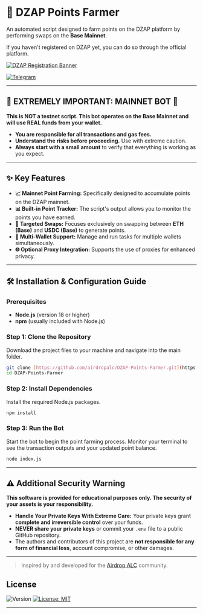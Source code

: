 # 🤖 DZAP Points Farmer

An automated script designed to farm points on the DZAP platform by performing swaps on the **Base Mainnet**.

If you haven't registered on DZAP yet, you can do so through the official platform.

<a href="https://app.dzap.io/_next/static/media/dzap-full-icon.44450536.svg" target="_blank"><img src="https://app.dzap.io/?referral=49189b2A" alt="DZAP Registration Banner"></a>

[![Telegram](https://img.shields.io/badge/Community-Airdrop_ALC-26A5E4?style=for-the-badge&logo=telegram)](https://t.me/airdropalc/2779)

---

## 🚨 EXTREMELY IMPORTANT: MAINNET BOT 🚨

**This is NOT a testnet script. This bot operates on the Base Mainnet and will use REAL funds from your wallet.**

* **You are responsible for all transactions and gas fees.**
* **Understand the risks before proceeding.** Use with extreme caution.
* **Always start with a small amount** to verify that everything is working as you expect.

---

## ✨ Key Features

* **📈 Mainnet Point Farming:** Specifically designed to accumulate points on the DZAP mainnet.
* **📊 Built-in Point Tracker:** The script's output allows you to monitor the points you have earned.
* **🎯 Targeted Swaps:** Focuses exclusively on swapping between **ETH (Base)** and **USDC (Base)** to generate points.
* **👥 Multi-Wallet Support:** Manage and run tasks for multiple wallets simultaneously.
* **🌐 Optional Proxy Integration:** Supports the use of proxies for enhanced privacy.

---

## 🛠️ Installation & Configuration Guide

### Prerequisites
* **Node.js** (version 18 or higher)
* **npm** (usually included with Node.js)

### Step 1: Clone the Repository
Download the project files to your machine and navigate into the main folder.
```bash
git clone [https://github.com/airdropalc/DZAP-Points-Farmer.git](https://github.com/airdropalc/DZAP-Points-Farmer.git)
cd DZAP-Points-Farmer
```

### Step 2: Install Dependencies
Install the required Node.js packages.
```bash
npm install
```
### Step 3: Run the Bot
Start the bot to begin the point farming process. Monitor your terminal to see the transaction outputs and your updated point balance.
```bash
node index.js
```

---

## ⚠️ Additional Security Warning

**This software is provided for educational purposes only. The security of your assets is your responsibility.**

* **Handle Your Private Keys With Extreme Care:** Your private keys grant **complete and irreversible control** over your funds.
* **NEVER share your private keys** or commit your `.env` file to a public GitHub repository.
* The authors and contributors of this project are **not responsible for any form of financial loss**, account compromise, or other damages.

---
> Inspired by and developed for the [Airdrop ALC](https://t.me/airdropalc) community.

## License

![Version](https://img.shields.io/badge/version-1.1.0-blue)
[![License: MIT](https://img.shields.io/badge/License-MIT-yellow.svg)]()

---
